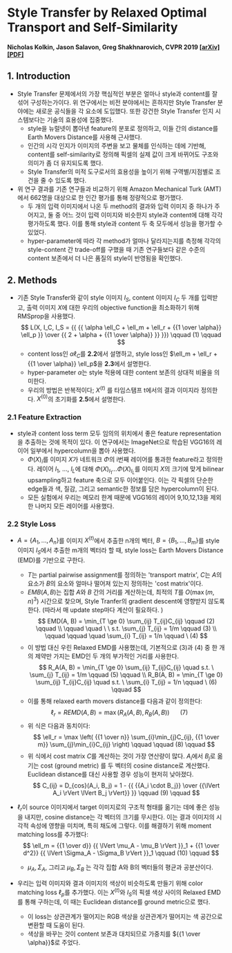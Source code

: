 # Style Transfer by Relaxed Optimal Transport and Self-Similarity

#### Nicholas Kolkin, Jason Salavon, Greg Shakhnarovich, CVPR 2019  [[arXiv]](https://arxiv.org/abs/1904.12785) [[PDF]](https://arxiv.org/pdf/1904.12785.pdf)


## 1. Introduction

- Style Transfer 문제에서의 가장 핵심적인 부분은 얼마나 style과 content를 잘 섞어 구성하는가이다. 위 연구에서는 비전 분야에서는 흔하지만 Style Transfer 분야에는 새로운 공식들을 각 요소에 도입했다. 또한 강건한 Style Transfer 인지 시스템보다는 기술의 효용성에 집중했다. 
  - style을 뉴럴넷이 뽑아낸 feature의 분포로 정의하고, 이들 간의 distance를 Earth Movers Distance를 사용해 근사했다. 
  - 인간의 시각 인지가 이미지의 주변을 보고 물체를 인식하는 데에 기반해, content를 self-similarity로 정의해 픽셀의 실제 값이 크게 바뀌어도 구조와 의미가 좀 더 유지되도록 했다. 
  - Style Transfer의 미적 도구로서의 효용성을 높이기 위해 구역별/지점별로 조건을 줄 수 있도록 했다. 
- 위 연구 결과를 기존 연구들과 비교하기 위해 Amazon Mechanical Turk (AMT) 에서 662명을 대상으로 한 인간 평가를 통해 정량적으로 평가했다. 
  - 두 개의 입력 이미지에서 나온 두 method의 결과와 입력 이미지 중 하나가 주어지고, 둘 중 어느 것이 입력 이미지와 비슷한지 style과 content에 대해 각각 평가하도록 했다. 이를 통해 style과 content 두 축 모두에서 성능을 평가할 수 있었다. 
  - hyper-parameter에 따라 각 method가 얼마나 달라지는지를 측정해 각각의 style-content 간 trade-off를 구했을 때 기존 연구들보다 같은 수준의 content 보존에서 더 나은 품질의 style이 반영됨을 확인했다. 


## 2. Methods

- 기존 Style Transfer와 같이 style 이미지 $I_S$, content 이미지 $I_C$ 두 개를 입력받고, 출력 이미지 $X$에 대한 우리의 objective function을 최소화하기 위해 RMSprop을 사용했다.
  $$
  L(X, I_C, I_S = {{ 
    {{ \alpha \ell_C + \ell_m + \ell_r + {{1 \over \alpha}} \ell_p }} 
    \over 
    {{ 2 + \alpha + {{1 \over \alpha}} }} }}) \qquad (1) \qquad
  $$ 
  - content loss인 $\alpha \ell_C$를 **2.2**에서 설명하고, style loss인 $\ell_m + \ell_r + {{1 \over \alpha}} \ell_p$을 **2.3**에서 설명한다. 
  - hyper-parameter $\alpha$는 style 적용에 대한 content 보존의 상대적 비율을 의미한다. 
  - 우리의 방법은 반복적이다; $X^{{(t)}}$ 를 타임스탬프 t에서의 결과 이미지라 정의한다. $X^{{(0)}}$의 초기화를 **2.5**에서 설명한다. 

### 2.1 Feature Extraction

- style과 content loss term 모두 임의의 위치에서 좋은 feature representation을 추출하는 것에 목적이 있다. 이 연구에서는 ImageNet으로 학습된 VGG16의 레이어 일부에서 hypercolumn을 뽑아 사용했다. 
  - $\Phi(X)_i$를 이미지 $X$가 네트워크 $\Phi$의 i번째 레이어를 통과한 feature라고 정의한다. 레이어 $l_1$, ..., $l_L$에 대해 $\Phi(X)_{{l_1}}$...$\Phi(X)_{{l_L}}$를 이미지 $X$의 크기에 맞게 bilinear upsampling하고 feature 축으로 모두 이어붙인다. 이는 각 픽셀의 단순한 edge들과 색, 질감, 그리고 semantic한 정보를 담은 hypercolumn이 된다. 
  - 모든 실험에서 우리는 메모리 한계 때문에 VGG16의 레이어 9,10,12,13을 제외한 나머지 모든 레이어를 사용했다. 

### 2.2 Style Loss

- $A = \{A_1,...,A_n\}$를 이미지 $X^{{(t)}}$에서 추출한 n개의 벡터, $B = \{B_1,...,B_m\}$를 style 이미지 $I_S$에서 추출한 m개의 벡터라 할 때, style loss는 Earth Movers Distance (EMD)를 기반으로 구한다. 
  - $T$는 partial pairwise assignment를 정의하는 'transport matrix', $C$는 $A$의 요소가 $B$의 요소와 얼마나 떨어져 있는지 정의하는 'cost matrix'이다. 
  - $EMB(A, B)$는 집합 $A$와 $B$ 간의 거리를 계산하는데, 최적의 $T$를 $O(\max(m, n)^3)$ 시간으로 찾으며, Style Tranfer의 gradient descent에 영향받지 않도록 한다. (따라서 매 update step마다 계산이 필요하다. )
  $$
  EMD(A, B) = \min_{T \ge 0} \sum_{ij} T_{ij}C_{ij} \qquad (2) \qquad \\
  \qquad \quad \ \ s.t. \sum_{j} T_{ij} = 1/m \qquad (3) \\
  \qquad \qquad \quad \sum_{i} T_{ij} = 1/n \qquad \ (4)
  $$
  - 이 방법 대신 우린 Relaxed EMD를 사용했는데, 기본적으로 (3)과 (4) 중 한 개의 제약만 가지는 EMD인 두 개의 부가적인 거리를 사용한다. 
  $$
  R_A(A, B) = \min_{T \ge 0} \sum_{ij} T_{ij}C_{ij} \quad 
  s.t. \ \sum_{j} T_{ij} = 1/m \qquad (5) \qquad \\
  R_B(A, B) = \min_{T \ge 0} \sum_{ij} T_{ij}C_{ij} \quad 
  s.t. \ \sum_{i} T_{ij} = 1/n \qquad \ (6) \qquad
  $$
  - 이를 통해 relaxed earth movers distance를 다음과 같이 정의한다:
  $$
  \ell_r = REMD(A, B) = \max(R_A(A, B), R_B(A, B)) \quad \ \ (7) \qquad
  $$
  - 위 식은 다음과 동치이다:
  $$
  \ell_r = \max \left( {{1 \over n}} \sum_{i}\min_{j}C_{ij}, 
                      {{1 \over m}} \sum_{j}\min_{i}C_{ij} \right) \qquad \qquad (8) \qquad
  $$  
  - 위 식에서 cost matrix $C$를 계산하는 것이 가장 연산량이 많다. $A_i$에서 $B_j$로 옮기는 cost (ground metric) 를 두 벡터의 cosine distance로 계산했다. Euclidean distance를 대신 사용할 경우 성능이 현저히 낮아졌다. 
  $$
  C_{ij} = D_{cos}(A_i, B_j) = 1 - {{ {{A_i \cdot B_j}} 
  \over {{\lVert A_i \rVert \lVert B_j \rVert}} }} \qquad (9) \qquad
  $$

- $\ell_r$이 source 이미지에서 target 이미지로의 구조적 형태를 옮기는 데에 좋은 성능을 내지만, cosine distance는 각 벡터의 크기를 무시한다. 이는 결과 이미지의 시각적 속성에 영향을 미치며, 특히 채도에 그렇다. 이를 해결하기 위해 moment matching loss를 추가했다:
  $$
  \ell_m = {{1 \over d}} {{ \lVert \mu_A - \mu_B \rVert }}_1
       + {{1 \over d^2}} {{ \lVert \Sigma_A - \Sigma_B \rVert }}_1 \qquad (10) \qquad
  $$
  - $\mu_A, \Sigma_A$, 그리고 $\mu_B, \Sigma_B$ 는 각각 집합 A와 B의 벡터들의 평균과 공분산이다. 

- 우리는 입력 이미지와 결과 이미지의 색상이 비슷하도록 만들기 위해 color matching loss $\ell_p$를 추가했다. 이는 $X^{{(t)}}$와 $I_S$의 픽셀 색상 사이의 Relaxed EMD를 통해 구하는데, 이 때는 Euclidean distance를 ground metric으로 했다. 
  - 이 loss는 상관관계가 떨어지는 RGB 색상을 상관관계가 떨어지는 색 공간으로 변환할 때 도움이 된다. 
  - 색상을 바꾸는 것이 content 보존과 대치되므로 가중치를 ${{1 \over \alpha}}$로 주었다.


